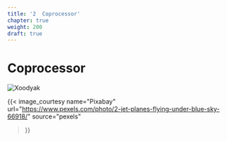 ```yaml
---
title: '2  Coprocessor'
chapter: true
weight: 200
draft: true
---
```


# Coprocessor

![Xoodyak](/img/style/pexels-pixabay-66918.jpg)

{{< image_courtesy 
  name="Pixabay"
  url="https://www.pexels.com/photo/2-jet-planes-flying-under-blue-sky-66918/"
  source="pexels"
  >}}